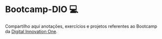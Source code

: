 # Bootcamp-DIO 💻
Compartilho aqui anotações, exercícios e projetos referentes ao Bootcamp da [Digital Innovation One](https://digitalinnovation.one).
